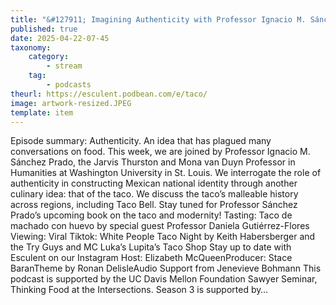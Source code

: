 ```yaml
---
title: "&#127911; Imagining Authenticity with Professor Ignacio M. Sánchez Prado"
published: true
date: 2025-04-22-07-45
taxonomy:
    category:
        - stream
    tag:
        - podcasts
theurl: https://esculent.podbean.com/e/taco/
image: artwork-resized.JPEG
template: item
---
```


Episode summary: Authenticity. An idea that has plagued many conversations on food. This week, we are joined by Professor Ignacio M. S&aacute;nchez Prado, the Jarvis Thurston and Mona van Duyn Professor in Humanities at Washington University in St. Louis. We interrogate the role of authenticity in constructing Mexican national identity through another culinary idea: that of the taco. We discuss the taco&rsquo;s malleable history across regions, including Taco Bell. Stay tuned for Professor S&aacute;nchez Prado&rsquo;s upcoming book on the taco and modernity! Tasting: Taco de machado con huevo by special guest Professor Daniela Guti&eacute;rrez-Flores Viewing: Viral Tiktok: White People Taco Night by Keith Habersberger and the Try Guys and MC Luka&rsquo;s Lupita&rsquo;s Taco Shop Stay up to date with Esculent on our Instagram Host: Elizabeth McQueenProducer: Stace BaranTheme by Ronan DelisleAudio Support from Jenevieve Bohmann This podcast is supported by the UC Davis Mellon Foundation Sawyer Seminar, Thinking Food at the Intersections. Season 3 is supported by&hellip;
